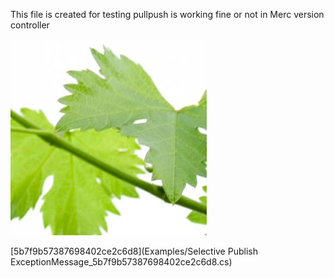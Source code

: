  
 This file is created for testing pullpush is working fine or not in Merc version controller 
 
 ![](Images/im7_5b87f527b619fe4190b38951.jpg) 
 
 [5b7f9b57387698402ce2c6d8](Examples/Selective Publish ExceptionMessage_5b7f9b57387698402ce2c6d8.cs) 
 
